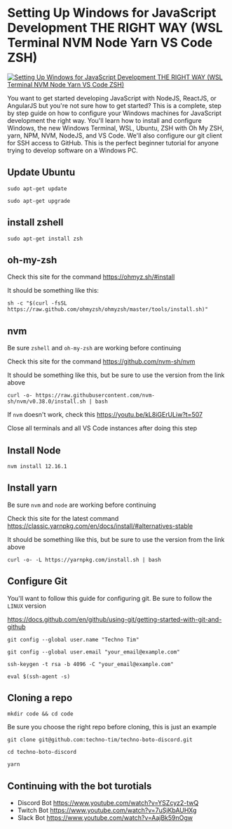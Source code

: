 # Setting Up Windows for JavaScript Development THE RIGHT WAY (WSL Terminal NVM Node Yarn VS Code ZSH)

[![Setting Up Windows for JavaScript Development THE RIGHT WAY (WSL Terminal NVM Node Yarn VS Code ZSH)](https://img.youtube.com/vi/kL8iGErULiw/0.jpg)](https://www.youtube.com/watch?v=kL8iGErULiw "Setting Up Windows for JavaScript Development THE RIGHT WAY (WSL Terminal NVM Node Yarn VS Code ZSH)")


You want to get started developing JavaScript with NodeJS, ReactJS, or AngularJS but you're not sure how to get started?  This is a complete, step by step guide on how to configure your Windows machines for JavaScript development the right way.  You'll learn how to install and configure Windows, the new Windows Terminal, WSL, Ubuntu, ZSH with Oh My ZSH, yarn, NPM,  NVM, NodeJS, and VS Code.  We'll also configure our git client for SSH access to GitHub.  This is the perfect beginner tutorial for anyone trying to develop software on a Windows PC.


## Update Ubuntu
`sudo apt-get update`

`sudo apt-get upgrade`


## install zshell

`sudo apt-get install zsh`

## oh-my-zsh

Check this site for the command https://ohmyz.sh/#install


It should be something like this:

`sh -c "$(curl -fsSL https://raw.github.com/ohmyzsh/ohmyzsh/master/tools/install.sh)"`


## nvm

Be sure `zshell` and `oh-my-zsh` are working before continuing

Check this site for the command https://github.com/nvm-sh/nvm

It should be something like this, but be sure to use the version from the link above

`curl -o- https://raw.githubusercontent.com/nvm-sh/nvm/v0.38.0/install.sh | bash`

If `nvm` doesn't work, check this https://youtu.be/kL8iGErULiw?t=507

Close all terminals and all VS Code instances after doing this step

## Install Node

`nvm install 12.16.1`

## Install yarn

Be sure `nvm` and `node` are working before continuing

Check this site for the latest command https://classic.yarnpkg.com/en/docs/install/#alternatives-stable

It should be something like this, but be sure to use the version from the link above

`curl -o- -L https://yarnpkg.com/install.sh | bash`

## Configure Git

You'll want to follow this guide for configuring git.  Be sure to follow the `LINUX` version

https://docs.github.com/en/github/using-git/getting-started-with-git-and-github


`git config --global user.name "Techno Tim"`

`git config --global user.email "your_email@example.com"`

`ssh-keygen -t rsa -b 4096 -C "your_email@example.com"`

`eval $(ssh-agent -s)`


## Cloning a repo

`mkdir code && cd code`

Be sure you choose the right repo before cloning, this is just an example

`git clone git@github.com:techno-tim/techno-boto-discord.git`

`cd techno-boto-discord`

`yarn`

## Continuing with the bot turotials

* Discord Bot https://www.youtube.com/watch?v=YSZcyz2-twQ
* Twitch Bot https://www.youtube.com/watch?v=7uSjKbAUHXg
* Slack Bot https://www.youtube.com/watch?v=AajBk59nOgw
